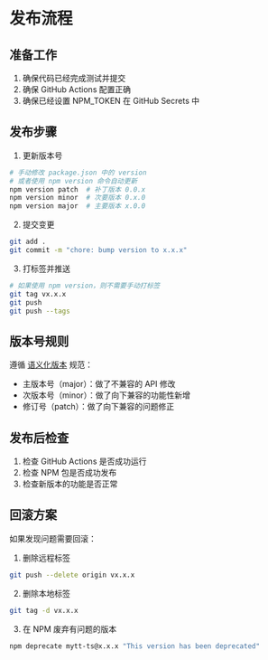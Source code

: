 # 发布流程

## 准备工作

1. 确保代码已经完成测试并提交
2. 确保 GitHub Actions 配置正确
3. 确保已经设置 NPM_TOKEN 在 GitHub Secrets 中

## 发布步骤

1. 更新版本号
```bash
# 手动修改 package.json 中的 version
# 或者使用 npm version 命令自动更新
npm version patch  # 补丁版本 0.0.x
npm version minor  # 次要版本 0.x.0
npm version major  # 主要版本 x.0.0
```

2. 提交变更
```bash
git add .
git commit -m "chore: bump version to x.x.x"
```

3. 打标签并推送
```bash
# 如果使用 npm version，则不需要手动打标签
git tag vx.x.x
git push
git push --tags
```

## 版本号规则

遵循 [语义化版本](https://semver.org/lang/zh-CN/) 规范：

- 主版本号（major）：做了不兼容的 API 修改
- 次版本号（minor）：做了向下兼容的功能性新增
- 修订号（patch）：做了向下兼容的问题修正

## 发布后检查

1. 检查 GitHub Actions 是否成功运行
2. 检查 NPM 包是否成功发布
3. 检查新版本的功能是否正常

## 回滚方案

如果发现问题需要回滚：

1. 删除远程标签
```bash
git push --delete origin vx.x.x
```

2. 删除本地标签
```bash
git tag -d vx.x.x
```

3. 在 NPM 废弃有问题的版本
```bash
npm deprecate mytt-ts@x.x.x "This version has been deprecated"
``` 